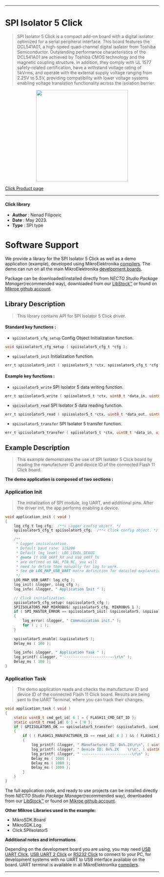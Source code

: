 
---
# SPI Isolator 5 Click

> SPI Isolator 5 Click is a compact add-on board with a digital isolator optimized for a serial peripheral interface. This board features the DCL541A01, a high-speed quad-channel digital isolator from Toshiba Semiconductor. Outstanding performance characteristics of the DCL541A01 are achieved by Toshiba CMOS technology and the magnetic coupling structure. In addition, they comply with UL 1577 safety-related certification, have a withstand voltage rating of 5kVrms, and operate with the external supply voltage ranging from 2.25V to 5.5V, providing compatibility with lower voltage systems enabling voltage translation functionality across the isolation barrier.

<p align="center">
  <img src="https://download.mikroe.com/images/click_for_ide/spiisolator5_click.png" height=300px>
</p>

[Click Product page](https://www.mikroe.com/spi-isolator-5-click)

---


#### Click library

- **Author**        : Nenad Filipovic
- **Date**          : May 2023.
- **Type**          : SPI type


# Software Support

We provide a library for the SPI Isolator 5 Click
as well as a demo application (example), developed using MikroElektronika
[compilers](https://www.mikroe.com/necto-studio).
The demo can run on all the main MikroElektronika [development boards](https://www.mikroe.com/development-boards).

Package can be downloaded/installed directly from *NECTO Studio Package Manager*(recommended way), downloaded from our [LibStock&trade;](https://libstock.mikroe.com) or found on [Mikroe github account](https://github.com/MikroElektronika/mikrosdk_click_v2/tree/master/clicks).

## Library Description

> This library contains API for SPI Isolator 5 Click driver.

#### Standard key functions :

- `spiisolator5_cfg_setup` Config Object Initialization function.
```c
void spiisolator5_cfg_setup ( spiisolator5_cfg_t *cfg );
```

- `spiisolator5_init` Initialization function.
```c
err_t spiisolator5_init ( spiisolator5_t *ctx, spiisolator5_cfg_t *cfg );
```

#### Example key functions :

- `spiisolator5_write` SPI Isolator 5 data writing function.
```c
err_t spiisolator5_write ( spiisolator5_t *ctx, uint8_t *data_in, uint8_t len ) 
```

- `spiisolator5_read` SPI Isolator 5 data reading function.
```c
err_t spiisolator5_read ( spiisolator5_t *ctx, uint8_t *data_out, uint8_t len_out ) 
```

- `spiisolator5_transfer` SPI Isolator 5 transfer function.
```c
err_t spiisolator5_transfer ( spiisolator5_t *ctx, uint8_t *data_in, uint8_t *data_out, uint8_t len )
```

## Example Description

> This example demonstrates the use of SPI Isolator 5 Click board 
> by reading the manufacturer ID and device ID 
> of the connected Flash 11 Click board.

**The demo application is composed of two sections :**

### Application Init

> The initialization of SPI module, log UART, and additional pins.
> After the driver init, the app performs enabling a device.

```c
void application_init ( void )
{
    log_cfg_t log_cfg;  /**< Logger config object. */
    spiisolator5_cfg_t spiisolator5_cfg;  /**< Click config object. */

    /** 
     * Logger initialization.
     * Default baud rate: 115200
     * Default log level: LOG_LEVEL_DEBUG
     * @note If USB_UART_RX and USB_UART_TX 
     * are defined as HAL_PIN_NC, you will 
     * need to define them manually for log to work. 
     * See @b LOG_MAP_USB_UART macro definition for detailed explanation.
     */
    LOG_MAP_USB_UART( log_cfg );
    log_init( &logger, &log_cfg );
    log_info( &logger, " Application Init " );

    // Click initialization.
    spiisolator5_cfg_setup( &spiisolator5_cfg );
    SPIISOLATOR5_MAP_MIKROBUS( spiisolator5_cfg, MIKROBUS_1 );
    if ( SPI_MASTER_ERROR == spiisolator5_init( &spiisolator5, &spiisolator5_cfg ) )
    {
        log_error( &logger, " Communication init." );
        for ( ; ; );
    }
    
    spiisolator5_enable( &spiisolator5 );
    Delay_ms ( 100 );
    
    log_info( &logger, " Application Task " );
    log_printf( &logger, " -----------------------\r\n" );
    Delay_ms ( 100 );
}
```

### Application Task

> The demo application reads and checks the manufacturer ID and 
> device ID of the connected Flash 11 Click board. 
> Results are being sent to the UART Terminal, where you can track their changes.

```c
void application_task ( void )
{
    static uint8_t cmd_get_id[ 6 ] = { FLASH11_CMD_GET_ID };
    static uint8_t read_id[ 6 ] = { 0 };
    if ( SPIISOLATOR5_OK == spiisolator5_transfer( &spiisolator5, &cmd_get_id[ 0 ], &read_id[ 0 ], 6 ) )
    {
        if ( ( FLASH11_MANUFACTURER_ID == read_id[ 4 ] ) && ( FLASH11_DEVICE_ID == read_id[ 5 ] ) )
        {
            log_printf( &logger, " Manufacturer ID: 0x%.2X\r\n", ( uint16_t ) read_id[ 4 ] );
            log_printf( &logger, " Device ID: 0x%.2X    \r\n", ( uint16_t ) read_id[ 5 ] );
            log_printf( &logger, " -----------------------\r\n" );
            Delay_ms ( 1000 );
            Delay_ms ( 1000 );
            Delay_ms ( 1000 );
        }
    }
}
```

The full application code, and ready to use projects can be installed directly from *NECTO Studio Package Manager*(recommended way), downloaded from our [LibStock&trade;](https://libstock.mikroe.com) or found on [Mikroe github account](https://github.com/MikroElektronika/mikrosdk_click_v2/tree/master/clicks).

**Other Mikroe Libraries used in the example:**

- MikroSDK.Board
- MikroSDK.Log
- Click.SPIIsolator5

**Additional notes and informations**

Depending on the development board you are using, you may need
[USB UART Click](https://www.mikroe.com/usb-uart-click),
[USB UART 2 Click](https://www.mikroe.com/usb-uart-2-click) or
[RS232 Click](https://www.mikroe.com/rs232-click) to connect to your PC, for
development systems with no UART to USB interface available on the board. UART
terminal is available in all MikroElektronika
[compilers](https://shop.mikroe.com/compilers).

---
